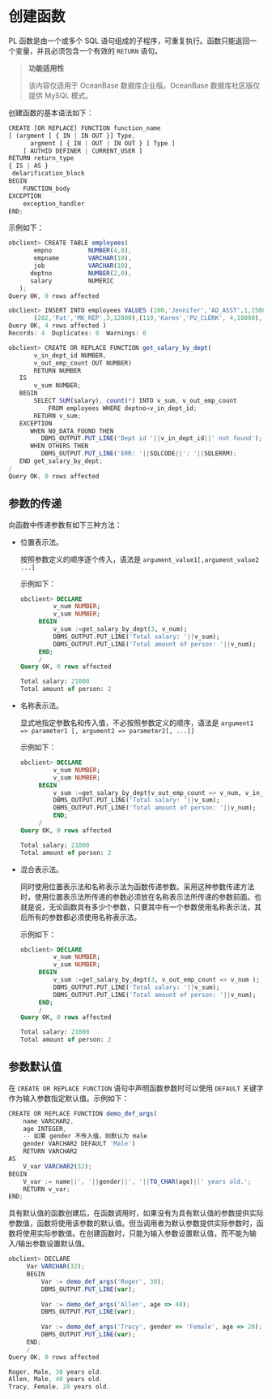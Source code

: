 创建函数 
=========================

PL 函数是由一个或多个 SQL 语句组成的子程序，可重复执行。函数只能返回一个变量，并且必须包含一个有效的 `RETURN` 语句。

>**功能适用性**
>
>该内容仅适用于 OceanBase 数据库企业版。OceanBase 数据库社区版仅提供 MySQL 模式。

创建函数的基本语法如下：

```javascript
CREATE [OR REPLACE] FUNCTION function_name
[ (argment [ { IN | IN OUT }] Type,
      argment [ { IN | OUT | IN OUT } ] Type ]
    [ AUTHID DEFINER | CURRENT_USER ]
RETURN return_type 
{ IS | AS }
 delarification_block
BEGIN
    FUNCTION_body
EXCEPTION
    exception_handler
END;
```



示例如下：

```javascript
obclient> CREATE TABLE employees(  
       empno          NUMBER(4,0),  
       empname        VARCHAR(10),  
       job            VARCHAR(10),   
      deptno          NUMBER(2,0), 
      salary          NUMERIC  
   );
Query OK, 0 rows affected 

obclient> INSERT INTO employees VALUES (200,'Jennifer','AD_ASST',1,15000),
       (202,'Pat','MK_REP',3,12000),(119,'Karen','PU_CLERK', 4,10000),(201,'Michael','MK_MAN',3,9000);
Query OK, 4 rows affected )
Records: 4  Duplicates: 0  Warnings: 0

obclient> CREATE OR REPLACE FUNCTION get_salary_by_dept(
       v_in_dept_id NUMBER,
       v_out_emp_count OUT NUMBER)
       RETURN NUMBER 
   IS
       v_sum NUMBER;
   BEGIN
       SELECT SUM(salary), count(*) INTO v_sum, v_out_emp_count
           FROM employees WHERE deptno=v_in_dept_id;
       RETURN v_sum;
   EXCEPTION
      WHEN NO_DATA_FOUND THEN 
         DBMS_OUTPUT.PUT_LINE('Dept id '||v_in_dept_id||' not found');
      WHEN OTHERS THEN 
         DBMS_OUTPUT.PUT_LINE('ERR: '||SQLCODE||': '||SQLERRM);
   END get_salary_by_dept;
/
Query OK, 0 rows affected 
```



参数的传递 
--------------------------

向函数中传递参数有如下三种方法：

* 位置表示法。

  按照参数定义的顺序逐个传入，语法是 `argument_value1[,argument_value2 ...] `

  示例如下：

  ```sql
  obclient> DECLARE
           v_num NUMBER;
           v_sum NUMBER;
       BEGIN
           v_sum :=get_salary_by_dept(3, v_num);
           DBMS_OUTPUT.PUT_LINE('Total salary: '||v_sum);
           DBMS_OUTPUT.PUT_LINE('Total amount of person: '||v_num);
       END;
       /
  Query OK, 0 rows affected 
  
  Total salary: 21000
  Total amount of person: 2
  ```

  


* 名称表示法。

  显式地指定参数名和传入值，不必按照参数定义的顺序，语法是 `argument1 => parameter1 [, argument2 => parameter2[, ...]]`

  示例如下：

  ```sql
  obclient> DECLARE
           v_num NUMBER;
           v_sum NUMBER;
       BEGIN
           v_sum :=get_salary_by_dept(v_out_emp_count => v_num, v_in_dept_id => 3 );
           DBMS_OUTPUT.PUT_LINE('Total salary: '||v_sum);
           DBMS_OUTPUT.PUT_LINE('Total amount of person: '||v_num);
           END;
       /
  Query OK, 0 rows affected 
  
  Total salary: 21000
  Total amount of person: 2
  ```

  

* 混合表示法。

  同时使用位置表示法和名称表示法为函数传递参数。采用这种参数传递方法时，使用位置表示法所传递的参数必须放在名称表示法所传递的参数前面。也就是说，无论函数具有多少个参数，只要其中有一个参数使用名称表示法，其后所有的参数都必须使用名称表示法。

  示例如下：

  ```sql
  obclient> DECLARE
           v_num NUMBER;
           v_sum NUMBER;
       BEGIN
           v_sum :=get_salary_by_dept(3, v_out_emp_count => v_num );
           DBMS_OUTPUT.PUT_LINE('Total salary: '||v_sum);
           DBMS_OUTPUT.PUT_LINE('Total amount of person: '||v_num);
       END;
       /
  Query OK, 0 rows affected 
  
  Total salary: 21000
  Total amount of person: 2
  ```

  




参数默认值 
--------------------------

在 `CREATE OR REPLACE FUNCTION` 语句中声明函数参数时可以使用 `DEFAULT` 关键字作为输入参数指定默认值。示例如下：

```javascript
CREATE OR REPLACE FUNCTION demo_def_args(
    name VARCHAR2,
    age INTEGER,
    -- 如果 gender 不传入值，则默认为 male
    gender VARCHAR2 DEFAULT 'Male')
    RETURN VARCHAR2 
AS
    V_var VARCHAR2(32);
BEGIN
    V_var := name||', '||gender||', '||TO_CHAR(age)||' years old.';
    RETURN v_var;
END;
```



具有默认值的函数创建后，在函数调用时，如果没有为具有默认值的参数提供实际参数值，函数将使用该参数的默认值。但当调用者为默认参数提供实际参数时，函数将使用实际参数值。在创建函数时，只能为输入参数设置默认值，而不能为输入/输出参数设置默认值。 

```javascript
obclient> DECLARE
     Var VARCHAR(32);
     BEGIN
         Var := demo_def_args('Roger', 30);
         DBMS_OUTPUT.PUT_LINE(var);
    
         Var := demo_def_args('Allen', age => 40);
         DBMS_OUTPUT.PUT_LINE(var);
    
         Var := demo_def_args('Tracy', gender => 'Female', age => 20);
         DBMS_OUTPUT.PUT_LINE(var);
     END;
     /
Query OK, 0 rows affected 

Roger, Male, 30 years old.
Allen, Male, 40 years old.
Tracy, Female, 20 years old.
```


